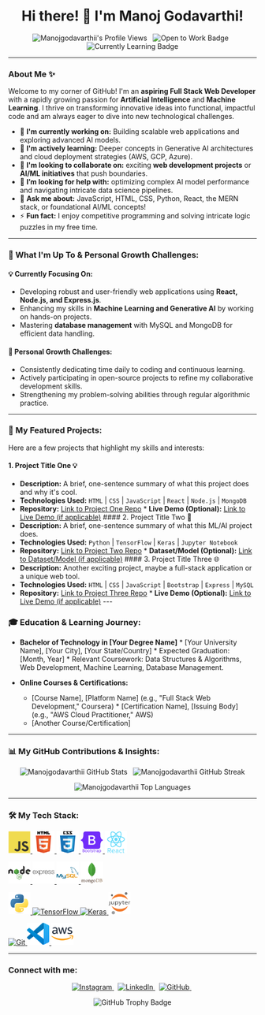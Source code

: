 <h1 align="center">
  Hi there! 👋 I'm Manoj Godavarthi!
</h1>

<p align="center">
  <img src="https://komarev.com/ghpvc/?username=Manojgodavarthii&label=Profile%20Views&color=0e75b6&style=flat" alt="Manojgodavarthii's Profile Views" />
  &nbsp;
  <img src="https://img.shields.io/badge/Status-Open%20to%20Work-brightgreen?style=flat&labelColor=555" alt="Open to Work Badge"/>
  &nbsp;
  <img src="https://img.shields.io/badge/Currently%20Learning-AI%2FML%20&%20WebDev-blueviolet?style=flat&labelColor=555" alt="Currently Learning Badge"/>
</p>

---

### About Me ✨

Welcome to my corner of GitHub! I'm an **aspiring Full Stack Web Developer** with a rapidly growing passion for **Artificial Intelligence** and **Machine Learning**. I thrive on transforming innovative ideas into functional, impactful code and am always eager to dive into new technological challenges.

* 🔭 **I'm currently working on:** Building scalable web applications and exploring advanced AI models.
* 🌱 **I'm actively learning:** Deeper concepts in Generative AI architectures and cloud deployment strategies (AWS, GCP, Azure).
* 👯 **I'm looking to collaborate on:** exciting **web development projects** or **AI/ML initiatives** that push boundaries.
* 🤔 **I’m looking for help with:** optimizing complex AI model performance and navigating intricate data science pipelines.
* 💬 **Ask me about:** JavaScript, HTML, CSS, Python, React, the MERN stack, or foundational AI/ML concepts!
* ⚡ **Fun fact:** I enjoy competitive programming and solving intricate logic puzzles in my free time.

---

### 🚀 What I'm Up To & Personal Growth Challenges:

#### 💡 Currently Focusing On:
* Developing robust and user-friendly web applications using **React, Node.js, and Express.js**.
* Enhancing my skills in **Machine Learning and Generative AI** by working on hands-on projects.
* Mastering **database management** with MySQL and MongoDB for efficient data handling.

#### 🎯 Personal Growth Challenges:
* Consistently dedicating time daily to coding and continuous learning.
* Actively participating in open-source projects to refine my collaborative development skills.
* Strengthening my problem-solving abilities through regular algorithmic practice.

---

### 🌟 My Featured Projects:

Here are a few projects that highlight my skills and interests:

#### 1. Project Title One 💡
* **Description:** A brief, one-sentence summary of what this project does and why it's cool.
* **Technologies Used:** `HTML` | `CSS` | `JavaScript` | `React` | `Node.js` | `MongoDB`
* **Repository:** [Link to Project One Repo](https://github.com/Manojgodavarthii/your-project-one-repo) * **Live Demo (Optional):** [Link to Live Demo (if applicable)](https://your-project-one-demo.com) #### 2. Project Title Two 🤖
* **Description:** A brief, one-sentence summary of what this ML/AI project does.
* **Technologies Used:** `Python` | `TensorFlow` | `Keras` | `Jupyter Notebook`
* **Repository:** [Link to Project Two Repo](https://github.com/Manojgodavarthii/your-project-two-repo) * **Dataset/Model (Optional):** [Link to Dataset/Model (if applicable)](https://your-dataset-link.com) #### 3. Project Title Three 🌐
* **Description:** Another exciting project, maybe a full-stack application or a unique web tool.
* **Technologies Used:** `HTML` | `CSS` | `JavaScript` | `Bootstrap` | `Express` | `MySQL`
* **Repository:** [Link to Project Three Repo](https://github.com/Manojgodavarthii/your-project-three-repo) * **Live Demo (Optional):** [Link to Live Demo (if applicable)](https://your-project-three-demo.com) ---

### 🎓 Education & Learning Journey:

* **Bachelor of Technology in [Your Degree Name]** * [Your University Name], [Your City], [Your State/Country] * Expected Graduation: [Month, Year] * Relevant Coursework: Data Structures & Algorithms, Web Development, Machine Learning, Database Management.

* **Online Courses & Certifications:**
    * [Course Name], [Platform Name] (e.g., "Full Stack Web Development," Coursera) * [Certification Name], [Issuing Body] (e.g., "AWS Cloud Practitioner," AWS)
    * [Another Course/Certification]

---

### 📊 My GitHub Contributions & Insights:

<p align="center">
  <img src="https://github-readme-stats.vercel.app/api?username=Manojgodavarthii&show_icons=true&theme=radical&hide_border=true&count_private=true&title_color=fe428e&icon_color=a9fef7&text_color=FFFFFF&bg_color=1a1a1a&border_radius=5" alt="Manojgodavarthii GitHub Stats" />
  &nbsp;
  <img src="https://github-readme-streak-stats.herokuapp.com/?user=Manojgodavarthii&theme=radical&hide_border=true&border_radius=5&date_format=M%20j%5B%2C%20Y%5D&background=1a1a1a&stroke=rgba(0,0,0,0)&currstreak_color=white&ring_color=fe428e&fire_color=a9fef7&side_lines=rgba(0,0,0,0)&dates=FFFFFF&label=FFFFFF&empty_rows=FFFFFF&empty_cells=FFFFFF" alt="Manojgodavarthii GitHub Streak" />
</p>

<p align="center">
  <img src="https://github-readme-stats.vercel.app/api/top-langs/?username=Manojgodavarthii&layout=compact&theme=radical&hide_border=true&title_color=fe428e&icon_color=a9fef7&text_color=FFFFFF&bg_color=1a1a1a&border_radius=5" alt="Manojgodavarthii Top Languages" />
</p>

---

### 🛠️ My Tech Stack:

<p align="left">
  <a href="https://developer.mozilla.org/en-US/docs/Web/JavaScript" target="_blank" rel="noreferrer"> <img src="https://raw.githubusercontent.com/devicons/devicon/master/icons/javascript/javascript-original.svg" alt="JavaScript" width="45" height="45" title="JavaScript"/> </a>
  <a href="https://www.w3.org/html/" target="_blank" rel="noreferrer"> <img src="https://raw.githubusercontent.com/devicons/devicon/master/icons/html5/html5-original-wordmark.svg" alt="HTML5" width="45" height="45" title="HTML5"/> </a>
  <a href="https://www.w3schools.com/css/" target="_blank" rel="noreferrer"> <img src="https://raw.githubusercontent.com/devicons/devicon/master/icons/css3/css3-original-wordmark.svg" alt="CSS3" width="45" height="45" title="CSS3"/> </a>
  <a href="https://getbootstrap.com" target="_blank" rel="noreferrer"> <img src="https://raw.githubusercontent.com/devicons/devicon/master/icons/bootstrap/bootstrap-plain-wordmark.svg" alt="Bootstrap" width="45" height="45" title="Bootstrap"/> </a>
  <a href="https://react.dev/" target="_blank" rel="noreferrer"> <img src="https://raw.githubusercontent.com/devicons/devicon/master/icons/react/react-original-wordmark.svg" alt="React" width="45" height="45" title="React"/> </a>

  <a href="https://nodejs.org" target="_blank" rel="noreferrer"> <img src="https://raw.githubusercontent.com/devicons/devicon/master/icons/nodejs/nodejs-original-wordmark.svg" alt="Node.js" width="45" height="45" title="Node.js"/> </a>
  <a href="https://expressjs.com" target="_blank" rel="noreferrer"> <img src="https://raw.githubusercontent.com/devicons/devicon/master/icons/express/express-original-wordmark.svg" alt="Express" width="45" height="45" title="Express.js"/> </a>
  <a href="https://www.mysql.com/" target="_blank" rel="noreferrer"> <img src="https://raw.githubusercontent.com/devicons/devicon/master/icons/mysql/mysql-original-wordmark.svg" alt="MySQL" width="45" height="45" title="MySQL"/> </a>
  <a href="https://www.mongodb.com/" target="_blank" rel="noreferrer"> <img src="https://raw.githubusercontent.com/devicons/devicon/master/icons/mongodb/mongodb-original-wordmark.svg" alt="MongoDB" width="45" height="45" title="MongoDB"/> </a>

  <a href="https://www.python.org" target="_blank" rel="noreferrer"> <img src="https://raw.githubusercontent.com/devicons/devicon/master/icons/python/python-original.svg" alt="Python" width="45" height="45" title="Python"/> </a>
  <a href="https://www.tensorflow.org/" target="_blank" rel="noreferrer"> <img src="https://www.vectorlogo.zone/logos/tensorflow/tensorflow-icon.svg" alt="TensorFlow" width="45" height="45" title="TensorFlow"/> </a>
  <a href="https://keras.io/" target="_blank" rel="noreferrer"> <img src="https://www.vectorlogo.zone/logos/keras/keras-icon.svg" alt="Keras" width="45" height="45" title="Keras"/> </a>
  <a href="https://jupyter.org/" target="_blank" rel="noreferrer"> <img src="https://raw.githubusercontent.com/devicons/devicon/master/icons/jupyter/jupyter-original-wordmark.svg" alt="Jupyter" width="45" height="45" title="Jupyter Notebooks (for Colab)"/> </a>

  <a href="https://git-scm.com/" target="_blank" rel="noreferrer"> <img src="https://www.vectorlogo.zone/logos/git-scm/git-scm-icon.svg" alt="Git" width="45" height="45" title="Git"/> </a>
  <a href="https://code.visualstudio.com/" target="_blank" rel="noreferrer"> <img src="https://raw.githubusercontent.com/devicons/devicon/master/icons/vscode/vscode-original.svg" alt="VS Code" width="45" height="45" title="Visual Studio Code"/> </a>
  <a href="https://aws.amazon.com" target="_blank" rel="noreferrer"> <img src="https://raw.githubusercontent.com/devicons/devicon/master/icons/amazonwebservices/amazonwebservices-original-wordmark.svg" alt="AWS" width="45" height="45" title="Amazon Web Services"/> </a>
</p>

---

### Connect with me:

<p align="center">
  <a href="https://www.instagram.com/manojgodaverthi/" target="_blank">
    <img src="https://img.shields.io/badge/-Instagram-E4405F?style=for-the-badge&logo=instagram&logoColor=white" alt="Instagram"/>
  </a>
  &nbsp;
  <a href="https://www.linkedin.com/in/godavarthi-naga-manoj-balaji" target="_blank">
    <img src="https://img.shields.io/badge/-LinkedIn-0077B5?style=for-the-badge&logo=linkedin&logoColor=white" alt="LinkedIn"/>
  </a>
  &nbsp;
  <a href="https://github.com/Manojgodavarthii" target="_blank">
    <img src="https://img.shields.io/badge/-GitHub-181717?style=for-the-badge&logo=github&logoColor=white" alt="GitHub"/>
  </a>
  &nbsp;
  </p>

<p align="center">
  <img src="https://github.com/ryo-ma/github-profile-trophy/blob/master/media/badge.gif" alt="GitHub Trophy Badge" width="200"/>
</p>
